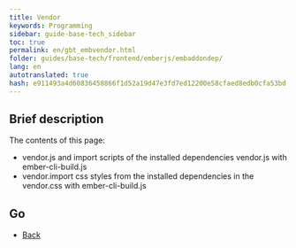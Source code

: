 ```yaml
--- 
title: Vendor 
keywords: Programming 
sidebar: guide-base-tech_sidebar 
toc: true 
permalink: en/gbt_embvendor.html 
folder: guides/base-tech/frontend/emberjs/embaddondep/ 
lang: en 
autotranslated: true 
hash: e911493a4d60836458866f1d52a19d47e3fd7ed12200e58cfaed8edb0cfa53bd 
--- 
```


## Brief description 

The contents of this page: 

* vendor.js and import scripts of the installed dependencies vendor.js with ember-cli-build.js 
* vendor.import css styles from the installed dependencies in the vendor.css with ember-cli-build.js 

## Go 

* [Back](gbt_emberjs.html)


